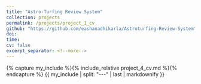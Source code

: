 ```yaml
---
title: "Astro-Turfing Review System"
collection: projects
permalink: /projects/project_1_cv
github: "https://github.com/eashanadhikarla/Astroturfing-Review-System"
doi:
time: 
cv: false
excerpt_separator: <!--more-->
---
```


{% capture my_include %}{% include_relative project_4_cv.md %}{% endcapture %}
{{ my_include | split: "---" | last | markdownify }}

<!--more-->